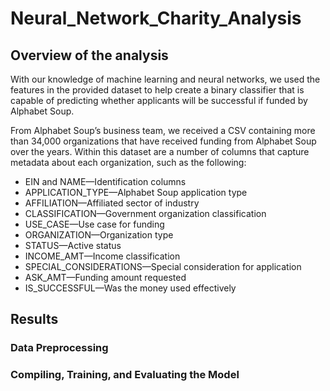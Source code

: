 # Neural_Network_Charity_Analysis

## Overview of the analysis

With our knowledge of machine learning and neural networks, we used the features in the provided dataset to help create a binary classifier that is capable of predicting whether applicants will be successful if funded by Alphabet Soup. 

From Alphabet Soup’s business team, we received a CSV containing more than 34,000 organizations that have received funding from Alphabet Soup over the years. Within this dataset are a number of columns that capture metadata about each organization, such as the following:

- EIN and NAME—Identification columns
- APPLICATION_TYPE—Alphabet Soup application type
- AFFILIATION—Affiliated sector of industry
- CLASSIFICATION—Government organization classification
- USE_CASE—Use case for funding
- ORGANIZATION—Organization type
- STATUS—Active status
- INCOME_AMT—Income classification
- SPECIAL_CONSIDERATIONS—Special consideration for application
- ASK_AMT—Funding amount requested
- IS_SUCCESSFUL—Was the money used effectively

## Results

### Data Preprocessing


### Compiling, Training, and Evaluating the Model
